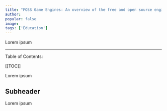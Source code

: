 ```yaml
---
title: "FOSS Game Engines: An overview of the free and open source engine community"
author: 
popular: false
image: 
tags: ['Education']
---
```


Lorem ipsum

---

Table of Contents:

[[TOC]]

Lorem ipsum
## Subheader

Lorem ipsum
